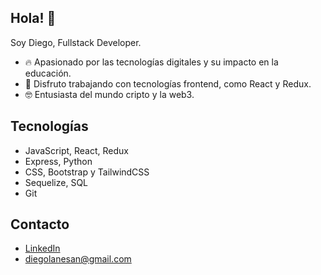 ## Hola! 👋

<!--
[![Portfolio Badge](https://img.shields.io/badge/-kunalraghav.github.io-orange?style=flat-square&logo=html5&logoColor=white&link=https://kunalraghav.github.io)](https://kunalraghav.github.io)
-->

Soy Diego, Fullstack Developer.

- :fire: Apasionado por las tecnologías digitales y su impacto en la educación.
- 🚀 Disfruto trabajando con tecnologías frontend, como React y Redux.
- :nerd_face: Entusiasta del mundo cripto y la web3. 

## Tecnologías 
- JavaScript, React, Redux
- Express, Python
- CSS, Bootstrap y TailwindCSS
- Sequelize, SQL
- Git

## Contacto
- [LinkedIn](linkedin.com/in/diegolanesan/)
- diegolanesan@gmail.com


